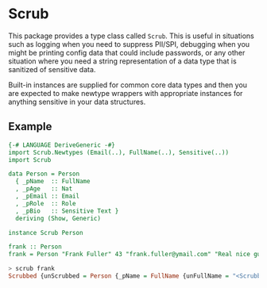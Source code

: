 Scrub
=====

This package provides a type class called `Scrub`. This is useful in situations
such as logging when you need to suppress PII/SPI, debugging when you might be
printing config data that could include passwords, or any other situation
where you need a string representation of a data type that is sanitized of
sensitive data.

Built-in instances are supplied for common core data types and then you are
expected to make newtype wrappers with appropriate instances for anything
sensitive in your data structures.


## Example

```haskell
{-# LANGUAGE DeriveGeneric -#}
import Scrub.Newtypes (Email(..), FullName(..), Sensitive(..))
import Scrub

data Person = Person
  { _pName  :: FullName
  , _pAge   :: Nat
  , _pEmail :: Email
  , _pRole  :: Role
  , _pBio   :: Sensitive Text }
  deriving (Show, Generic)

instance Scrub Person

frank :: Person
frank = Person "Frank Fuller" 43 "frank.fuller@ymail.com" "Real nice guy from Arizona" Admin
```

```haskell
> scrub frank
Scrubbed {unScrubbed = Person {_pName = FullName {unFullName = "<Scrubbed FullName>"}, _pAge = 43, _pEmail = Email {unEmail = "<Scrubbed Email>"}, _pRole = Admin, _pBio = Sensitive {inSensitive = "<Scrubbed Sensitive Text>"}}}
```

